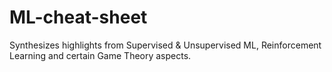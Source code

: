 # ML-cheat-sheet
Synthesizes highlights from Supervised &amp; Unsupervised ML, Reinforcement Learning and certain Game Theory aspects.
